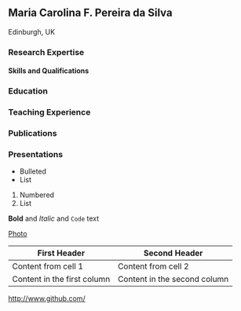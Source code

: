 ## Maria Carolina F. Pereira da Silva
Edinburgh, UK

### Research Expertise

#### Skills and Qualifications

### Education

### Teaching Experience

### Publications

### Presentations

- Bulleted
- List

1. Numbered
2. List

**Bold** and _Italic_ and `Code` text

[Photo](https://static.ph.ed.ac.uk/photos/people/s1460633.jpg)


First Header | Second Header
------------ | -------------
Content from cell 1 | Content from cell 2
Content in the first column | Content in the second column

http://www.github.com/
